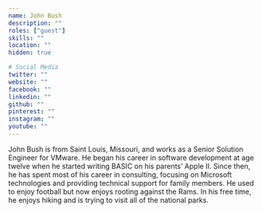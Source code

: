 ```yaml
---
name: John Bush
description: ""
roles: ["guest"]
skills: ""
location: ""
hidden: true

# Social Media
twitter: ""
website: ""
facebook: ""
linkedin: ""
github: ""
pinterest: ""
instagram: ""
youtube: ""
---
```

John Bush is from Saint Louis, Missouri, and works as a Senior Solution Engineer for VMware. He began his career in software development at age twelve when he started writing BASIC on his parents’ Apple II. Since then, he has spent most of his career in consulting, focusing on Microsoft technologies and providing technical support for family members. He used to enjoy football but now enjoys rooting against the Rams. In his free time, he enjoys hiking and is trying to visit all of the national parks.
<!--more-->

